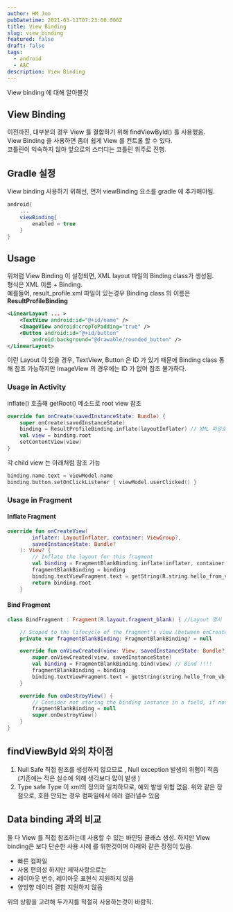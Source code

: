 ```yaml
---
author: HM Joo
pubDatetime: 2021-03-11T07:23:00.000Z
title: View Binding
slug: view_binding
featured: false
draft: false
tags:
  - android
  - AAC
description: View Binding
---
```


View binding 에 대해 알아볼것   

<!--more-->

## View Binding
이전까진, 대부분의 경우 View 를 결합하기 위해 findViewById() 를 사용했음.   
View Binding 을 사용하면 좀더 쉽게 View 를 컨트롤 할 수 있다.   
코틀린이 익숙하지 않아 앞으로의 스터디는 코틀린 위주로 진행.

## Gradle 설정
View binding 사용하기 위해선, 먼저 viewBinding 요소를 gradle 에 추가해야됨.
```gradle
android{
    ...
    viewBinding{
        enabled = true
    }
}
```

## Usage
위처럼 View Binding 이 설정되면, XML layout 파일의 Binding class가 생성됨.   
형식은 XML 이름 + Binding.   
예를들어, result_profile.xml 파일이 있는경우 Binding class 의 이름은 **ResultProfileBinding**   
```xml
<LinearLayout ... >
    <TextView android:id="@+id/name" />
    <ImageView android:cropToPadding="true" />
    <Button android:id="@+id/button"
        android:background="@drawable/rounded_button" />
</LinearLayout>
```
이런 Layout 이 있을 경우, TextView, Button 은 ID 가 있기 때문에 Binding class 통해 참조 가능하지만 ImageView 의 경우에는 ID 가 없어 참조 불가하다.   

### Usage in Activity
inflate() 호출해 getRoot() 메소드로 root view 참조
```kotlin
override fun onCreate(savedInstanceState: Bundle) {
    super.onCreate(savedInstanceState)
    binding = ResultProfileBinding.inflate(layoutInflater) // XML 파일로 class 결정
    val view = binding.root
    setContentView(view)
}
```
각 child view 는 아래처럼 참조 가능
```kotlin
binding.name.text = viewModel.name
binding.button.setOnClickListener { viewModel.userClicked() }
```   

### Usage in Fragment
#### Inflate Fragment
```kotlin
override fun onCreateView(
        inflater: LayoutInflater, container: ViewGroup?,
        savedInstanceState: Bundle?
    ): View? {
        // Inflate the layout for this fragment
        val binding = FragmentBlankBinding.inflate(inflater, container, false) //use inflat
        fragmentBlankBinding = binding
        binding.textViewFragment.text = getString(R.string.hello_from_vb_inflatefragment) //get info from view
        return binding.root
    }
```

#### Bind Fragment
```kotlin
class BindFragment : Fragment(R.layout.fragment_blank) { //Layout 명시

    // Scoped to the lifecycle of the fragment's view (between onCreateView and onDestroyView)
    private var fragmentBlankBinding: FragmentBlankBinding? = null

    override fun onViewCreated(view: View, savedInstanceState: Bundle?) {
        super.onViewCreated(view, savedInstanceState)
        val binding = FragmentBlankBinding.bind(view) // Bind !!!!
        fragmentBlankBinding = binding
        binding.textViewFragment.text = getString(string.hello_from_vb_bindfragment) //view control
    }

    override fun onDestroyView() {
        // Consider not storing the binding instance in a field, if not needed.
        fragmentBlankBinding = null
        super.onDestroyView()
    }
}
```

## findViewById 와의 차이점
1. Null Safe
    직접 참조를 생성하지 않으므로 , Null exception 발생의 위험이 적음 (기존에는 작은 실수에 의해 생각보다 많이 발생 )
2. Type safe
    Type 이 xml의 정의와 일치하므로, 예외 발생 위험 없음.
위와 같은 장점으로, 호환 안되는 경우 컴파일에서 에러 걸러낼수 있음

## Data binding 과의 비교
둘 다 View 를 직접 참조하는데 사용할 수 있는 바인딩 클래스 생성. 하지만 View binding은 보다 단순한 사용 사례 를 위한것이며 아래와 같은 장점이 있음.
- 빠른 컴파일
- 사용 편의성
하지만 제약사항으로는
- 레이아웃 변수, 레이아웃 표현식 지원하지 않음
- 양방향 데이터 결합 지원하지 않음

위의 상황을 고려해 두가지를 적절히 사용하는것이 바람직.






